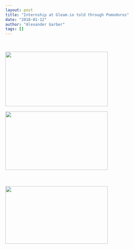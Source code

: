 ```yaml
---
layout: post
title: "Internship at Gleam.io told through Pomodoros"
date: "2018-01-12"
author: "Alexander Garber"
tags: []
---
```


<div dir="ltr" style="text-align: left;" trbidi="on">
<br><br>
          <div class="separator" style="clear: both; text-align: center;"><a href="http://1.bp.blogspot.com/-zdE75F2ypBg/WlegAIFbTjI/AAAAAAAAXWY/3FeC19bXzfI2jWoSwi3mFJdh1uJwT-BTQCK4BGAYYCw/s1600/commits_to_gleam.png" imageanchor="1" style="clear: left; float: left; margin-bottom: 1em; margin-right: 1em;"><img border="0" height="171" src="https://1.bp.blogspot.com/-zdE75F2ypBg/WlegAIFbTjI/AAAAAAAAXWY/3FeC19bXzfI2jWoSwi3mFJdh1uJwT-BTQCK4BGAYYCw/s320/commits_to_gleam.png" width="320"></a></div>
<br><br><br><br><br><br><br><br><br><br><br><a href="http://3.bp.blogspot.com/-t0ek9V4GJZA/WlefuE61FHI/AAAAAAAAXWI/uRhrCGqKPhgrbScuIjC5IKGoM8vYqI_pwCK4BGAYYCw/s1600/cycle_15.jpg" imageanchor="1"><img border="0" height="183" src="https://3.bp.blogspot.com/-t0ek9V4GJZA/WlefuE61FHI/AAAAAAAAXWI/uRhrCGqKPhgrbScuIjC5IKGoM8vYqI_pwCK4BGAYYCw/s320/cycle_15.jpg" width="320"></a><br><br><br><br><a href="http://1.bp.blogspot.com/-Sb80Y6vK9hE/Wlef0Z5i15I/AAAAAAAAXWQ/nEQDcic__m8Z42Wdjci2qRqQgXe_OkTgACK4BGAYYCw/s1600/cycle_16.jpg" imageanchor="1"><img border="0" height="180" src="https://1.bp.blogspot.com/-Sb80Y6vK9hE/Wlef0Z5i15I/AAAAAAAAXWQ/nEQDcic__m8Z42Wdjci2qRqQgXe_OkTgACK4BGAYYCw/s320/cycle_16.jpg" width="320"></a><br><br><br><br>
        </div>